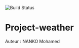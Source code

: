 ![Build Status](https://travis-ci.org/MNanko/Project.svg?branch=master)
# Project-weather

Auteur : NANKO Mohamed

